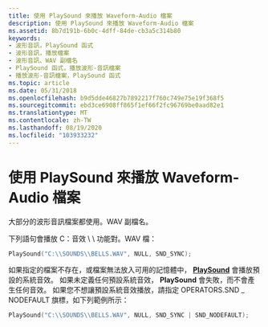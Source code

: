 ```yaml
---
title: 使用 PlaySound 來播放 Waveform-Audio 檔案
description: 使用 PlaySound 來播放 Waveform-Audio 檔案
ms.assetid: 8b7d191b-6b0c-4dff-84de-cb3a5c314b80
keywords:
- 波形音訊，PlaySound 函式
- 波形音訊，播放檔案
- 波形音訊、WAV 副檔名
- PlaySound 函式，播放波形-音訊檔案
- 播放波形-音訊檔案，PlaySound 函式
ms.topic: article
ms.date: 05/31/2018
ms.openlocfilehash: b9d5dde46827b7892217f760c749e75e19f368f5
ms.sourcegitcommit: ebd3ce6908ff865f1ef66f2fc96769be0aad82e1
ms.translationtype: MT
ms.contentlocale: zh-TW
ms.lasthandoff: 08/19/2020
ms.locfileid: "103933232"
---
```

# <a name="using-playsound-to-play-waveform-audio-files"></a>使用 PlaySound 來播放 Waveform-Audio 檔案

大部分的波形音訊檔案都使用。WAV 副檔名。

下列語句會播放 C：音效 \\ \\ 功能對。WAV 檔：


```C++
PlaySound("C:\\SOUNDS\\BELLS.WAV", NULL, SND_SYNC); 
```



如果指定的檔案不存在，或檔案無法放入可用的記憶體中， [**PlaySound**](/previous-versions//dd743680(v=vs.85)) 會播放預設的系統音效。 如果未定義任何預設系統音效， **PlaySound** 會失敗，而不會產生任何音效。 如果您不想讓預設系統音效播放，請指定 OPERATORS.SND \_ NODEFAULT 旗標，如下列範例所示：


```C++
PlaySound("C:\\SOUNDS\\BELLS.WAV", NULL, SND_SYNC | SND_NODEFAULT); 
```



 

 